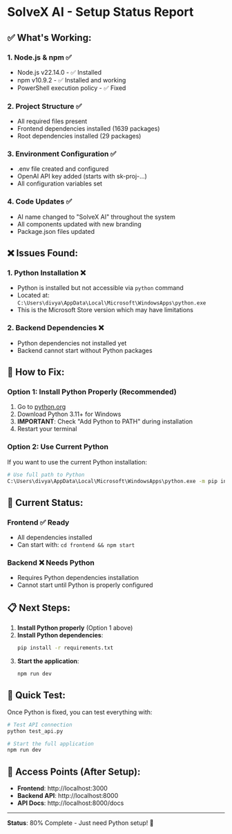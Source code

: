 # SolveX AI - Setup Status Report

## ✅ **What's Working:**

### 1. **Node.js & npm** ✅
- Node.js v22.14.0 - ✅ Installed
- npm v10.9.2 - ✅ Installed and working
- PowerShell execution policy - ✅ Fixed

### 2. **Project Structure** ✅
- All required files present
- Frontend dependencies installed (1639 packages)
- Root dependencies installed (29 packages)

### 3. **Environment Configuration** ✅
- .env file created and configured
- OpenAI API key added (starts with sk-proj-...)
- All configuration variables set

### 4. **Code Updates** ✅
- AI name changed to "SolveX AI" throughout the system
- All components updated with new branding
- Package.json files updated

## ❌ **Issues Found:**

### 1. **Python Installation** ❌
- Python is installed but not accessible via `python` command
- Located at: `C:\Users\divya\AppData\Local\Microsoft\WindowsApps\python.exe`
- This is the Microsoft Store version which may have limitations

### 2. **Backend Dependencies** ❌
- Python dependencies not installed yet
- Backend cannot start without Python packages

## 🔧 **How to Fix:**

### **Option 1: Install Python Properly (Recommended)**
1. Go to [python.org](https://www.python.org/downloads/)
2. Download Python 3.11+ for Windows
3. **IMPORTANT**: Check "Add Python to PATH" during installation
4. Restart your terminal

### **Option 2: Use Current Python**
If you want to use the current Python installation:
```bash
# Use full path to Python
C:\Users\divya\AppData\Local\Microsoft\WindowsApps\python.exe -m pip install -r requirements.txt
```

## 🚀 **Current Status:**

### **Frontend** ✅ Ready
- All dependencies installed
- Can start with: `cd frontend && npm start`

### **Backend** ❌ Needs Python
- Requires Python dependencies installation
- Cannot start until Python is properly configured

## 📋 **Next Steps:**

1. **Install Python properly** (Option 1 above)
2. **Install Python dependencies**:
   ```bash
   pip install -r requirements.txt
   ```
3. **Start the application**:
   ```bash
   npm run dev
   ```

## 🎯 **Quick Test:**

Once Python is fixed, you can test everything with:
```bash
# Test API connection
python test_api.py

# Start the full application
npm run dev
```

## 📍 **Access Points (After Setup):**
- **Frontend**: http://localhost:3000
- **Backend API**: http://localhost:8000
- **API Docs**: http://localhost:8000/docs

---

**Status**: 80% Complete - Just need Python setup! 🚀

